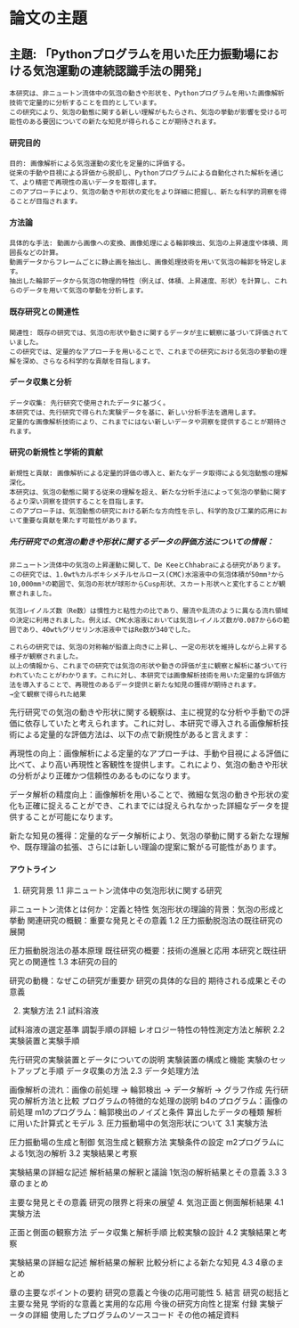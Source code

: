 # 論文の主題
## 主題: 「Pythonプログラムを用いた圧力振動場における気泡運動の連続認識手法の開発」
    本研究は、非ニュートン流体中の気泡の動きや形状を、Pythonプログラムを用いた画像解析技術で定量的に分析することを目的としています。
    この研究により、気泡の動態に関する新しい理解がもたらされ、気泡の挙動が影響を受ける可能性のある要因についての新たな知見が得られることが期待されます。

#### 研究目的
    目的: 画像解析による気泡運動の変化を定量的に評価する。
    従来の手動や目視による評価から脱却し、Pythonプログラムによる自動化された解析を通じて、より精密で再現性の高いデータを取得します。
    このアプローチにより、気泡の動きや形状の変化をより詳細に把握し、新たな科学的洞察を得ることが目指されます。
#### 方法論
    具体的な手法: 動画から画像への変換、画像処理による輪郭検出、気泡の上昇速度や体積、周囲長などの計算。
    動画データからフレームごとに静止画を抽出し、画像処理技術を用いて気泡の輪郭を特定します。
    抽出した輪郭データから気泡の物理的特性（例えば、体積、上昇速度、形状）を計算し、これらのデータを用いて気泡の挙動を分析します。
#### 既存研究との関連性
    関連性: 既存の研究では、気泡の形状や動きに関するデータが主に観察に基づいて評価されていました。
    この研究では、定量的なアプローチを用いることで、これまでの研究における気泡の挙動の理解を深め、さらなる科学的な貢献を目指します。
#### データ収集と分析
    データ収集: 先行研究で使用されたデータに基づく。
    本研究では、先行研究で得られた実験データを基に、新しい分析手法を適用します。
    定量的な画像解析技術により、これまでにはない新しいデータや洞察を提供することが期待されます。
#### 研究の新規性と学術的貢献
    新規性と貢献: 画像解析による定量的評価の導入と、新たなデータ取得による気泡動態の理解深化。
    本研究は、気泡の動態に関する従来の理解を超え、新たな分析手法によって気泡の挙動に関するより深い洞察を提供することを目指します。
    このアプローチは、気泡動態の研究における新たな方向性を示し、科学的及び工業的応用において重要な貢献を果たす可能性があります。

##### 先行研究での気泡の動きや形状に関するデータの評価方法についての情報：
    非ニュートン流体中の気泡の上昇運動に関して、De KeeとChhabraによる研究があります。この研究では、1.0wt%カルボキシメチルセルロース(CMC)水溶液中の気泡体積が50mm³から10,000mm³の範囲で、気泡の形状が球形からCusp形状、スカート形状へと変化することが観察されました。

    気泡レイノルズ数（Re数）は慣性力と粘性力の比であり、層流や乱流のように異なる流れ領域の決定に利用されました。例えば、CMC水溶液においては気泡レイノルズ数が0.087から6の範囲であり、40wt%グリセリン水溶液中ではRe数が340でした。

    これらの研究では、気泡の対称軸が鉛直上向きに上昇し、一定の形状を維持しながら上昇する様子が観察されました。
    以上の情報から、これまでの研究では気泡の形状や動きの評価が主に観察と解析に基づいて行われていたことがわかります。これに対し、本研究では画像解析技術を用いた定量的な評価方法を導入することで、再現性のあるデータ提供と新たな知見の獲得が期待されます​​。
    →全て観察で得られた結果

先行研究での気泡の動きや形状に関する観察は、主に視覚的な分析や手動での評価に依存していたと考えられます。これに対し、本研究で導入される画像解析技術による定量的な評価方法は、以下の点で新規性があると言えます：

再現性の向上：画像解析による定量的なアプローチは、手動や目視による評価に比べて、より高い再現性と客観性を提供します。これにより、気泡の動きや形状の分析がより正確かつ信頼性のあるものになります。

データ解析の精度向上：画像解析を用いることで、微細な気泡の動きや形状の変化も正確に捉えることができ、これまでには捉えられなかった詳細なデータを提供することが可能になります。

新たな知見の獲得：定量的なデータ解析により、気泡の挙動に関する新たな理解や、既存理論の拡張、さらには新しい理論の提案に繋がる可能性があります。

#### アウトライン
1. 研究背景
1.1 非ニュートン流体中の気泡形状に関する研究

非ニュートン流体とは何か：定義と特性
気泡形状の理論的背景：気泡の形成と挙動
関連研究の概観：重要な発見とその意義
1.2 圧力振動脱泡法の既往研究の展開

圧力振動脱泡法の基本原理
既往研究の概要：技術の進展と応用
本研究と既往研究との関連性
1.3 本研究の目的

研究の動機：なぜこの研究が重要か
研究の具体的な目的
期待される成果とその意義   

2. 実験方法
2.1 試料溶液

試料溶液の選定基準
調製手順の詳細
レオロジー特性の特性測定方法と解釈
2.2 実験装置と実験手順

先行研究の実験装置とデータについての説明
実験装置の構成と機能
実験のセットアップと手順
データ収集の方法
2.3 データ処理方法

画像解析の流れ：画像の前処理 → 輪郭検出 → データ解析 → グラフ作成
先行研究の解析方法と比較
プログラムの特徴的な処理の説明
b4のプログラム：画像の前処理
m1のプログラム：輪郭検出のノイズと条件
算出したデータの種類
解析に用いた計算式とモデル
3. 圧力振動場中の気泡形状について
3.1 実験方法

圧力振動場の生成と制御
気泡生成と観察方法
実験条件の設定
m2プログラムによる1気泡の解析
3.2 実験結果と考察

実験結果の詳細な記述
解析結果の解釈と議論
1気泡の解析結果とその意義
3.3 3章のまとめ

主要な発見とその意義
研究の限界と将来の展望
4. 気泡正面と側面解析結果
4.1 実験方法

正面と側面の観察方法
データ収集と解析手順
比較実験の設計
4.2 実験結果と考察

実験結果の詳細な記述
解析結果の解釈
比較分析による新たな知見
4.3 4章のまとめ

章の主要なポイントの要約
研究の意義と今後の応用可能性
5. 結言
研究の総括と主要な発見
学術的な意義と実用的な応用
今後の研究方向性と提案
付録
実験データの詳細
使用したプログラムのソースコード
その他の補足資料

